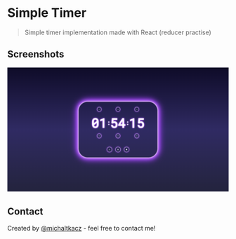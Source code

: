 # Simple Timer

> Simple timer implementation made with React (reducer practise)

## Screenshots

![image1](./images/image1.png)

## Contact

Created by [@michaltkacz](https://github.com/michaltkacz) - feel free to contact me!
